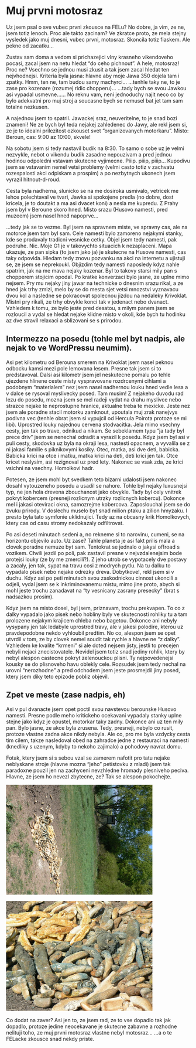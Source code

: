 # Muj prvni motosraz

Uz jsem psal o sve vubec prvni zkousce na FELu? No dobre, ja vim, ze ne, jsem totiz lenoch. Proc ale takto zacinam? Ve zkratce proto, ze mela stejny vysledek jako muj dnesni, vubec prvni, motosraz. Skoncila totiz fiaskem. Ale pekne od zacatku...

Zustav sam doma a vedom si prichazejici vlny krasneho vikendoveho pocasi,
zacal jsem na netu hledat “do ceho pichnout”. A hele, motosraz! Proc ne?
Vsechno se jednou musi zkusit a tak jsem zacal hledat ten nejvhodnejsi.
Kriteria byla jasna: hlavne aby moje Jawa 350 dojela tam i zpatky.
Hmm, ten ne, tam budou samy machyrci... ...tenhle taky ne, to je zase
pro kozenare (rozumej ridic chopperu)... ...tady bych se svou Jawkou
asi vypadal usmevne...… No reknu vam, neni jednoduchy najit neco co by bylo adekvatni pro muj stroj a soucasne bych se nemusel bat jet tam sam totalne nezkusen.

A najednou jsem to spatril. Jawackej sraz, neuveritelne, to je snad bozi znameni! Ne ze bych byl teda nejakej zahledenec do Jawy, ale rekl jsem si, ze je to idealni prilezitost ozkouset svet “organizovanych motorkaru”. Misto: Beroun, cas: 9:00 az 10:00, skvele!

Na sobotu jsem si tedy nastavil budik na 8:30. To samo o sobe uz je velmi nezvykle, nebot o vikendu budik zasadne nepouzivam a pred jednou hodinou odpoledni vstavam skutecne vyjimecne. Piiip. piiip, piiip… Kupodivu jsem se vstavanim nemel vetsi problemy (velmi casto totiz v zachvatu rozespalosti akci odpiskam a prospim) a po nezbytnych ukonech jsem vyrazil hitnout-d-roud.

Cesta byla nadherna, slunicko se na me dosiroka usmivalo, vetricek me lehce polechtaval ve tvari, Jawka si spokojene predla (no dobre, dost kricela, je to doutakt a ma asi dvacet koni) a nesla me kupredu. Z Prahy jsem byl v Beroune skoro hned. Misto srazu (Husovo namesti, pred muzeem) jsem nasel hned napoprve...

...tedy jak se to vezme. Byl jsem na spravnem miste, ve spravny cas, ale na motorce jsem tam byl sam. Cele namesti bylo zamoreno nejakymi stanky, kde se prodavaly tradicni vesnicke cetky. Objel jsem tedy namesti, pak podruhe. Nic. Moje G1 je v takovychto situacich k nezaplaceni. Mapa ukazuje, ze pan sipka (to jsem jako ja) je skutecne na Husove namesti, cas taky odpovida. Hledam tedy znovu pozvanku na akci na internetu a ujistuji se, ze jsem se neprekoukl. Objizdim tedy namesti naposledy kdyz nahle spatrim, jak na me mava nejaky kozenar. Byl to takovy starsi mily pan s chopperem stojicim opodal. Po kratke konverzaci bylo jasne, ze uplne mimo nejsem. Pry mu nejaky jiny jawar na technicke o dnesnim srazu rikal, a ze hned jak trhy zmizi, melo by se do mesta sjet vetsi mnozstvi vyznavacu dvou kol a nasledne se pokracovat spolecnou jizdou na nedaleky Krivoklat. Mistni pry rikali, ze trhy obvykle konci tak v jedenact nebo dvanact. Vzhledem k tomu, ze bylo jeste pred desatou, s milym panem jsem se rozloucil a vydal se hledat nejake klidne misto v okoli, kde bych tu hodinku az dve stravil relaxaci a sblizovani se s prirodou.

## Intermezzo na posedu (tohle mel byt nadpis, ale nejak to ve WordPressu neumim).

Asi pet kilometru od Berouna smerem na Krivoklat jsem nasel peknou odbocku kamsi mezi pole lemovana lesem. Presne tak jsem si to predstavoval. Dalsi asi kilometr jsem jel neskutecne pomalu po tehle ujezdene hlinene ceste misty vyspravovane rozdrcenymi cihlami a podobnym “materialem” nez jsem nasel nadhernou louku hned vedle lesa a v dalce se rysoval myslivecky posed. Tam musim! Z nejakeho duvodu rad lezu do posedu, mozna jsem se mel radeji vydat na drahu myslivce nebo strazce nejake te neprostupne hranice, aktualne treba te mexicke. Jeste nez jsem ale poradne stacil motorku zamknout, upoutala muj zrak nanejvys podivna vec (tenhle obrat jsem si vypujcil od Hercula Poirota protoze se mi libi). Uprostred louky najednou cervena stodvacitka. Jela mimo vsechny cesty, jen tak po trave, odnikud a nikam. Se sebeklamem typu “ja tady byl prece driv” jsem se nenechal odradit a vyrazil k posedu. Kdyz jsem byl asi v puli cesty, skodovka uz byla na okraji lesa, nastesti opacnem, a vyvalila se z ni jakasi familie s piknikovymi kosiky. Otec, matka, asi dve deti, babicka. Babicka krici na otce i matku, matka krici na deti, deti krici jen tak. Otce kricet neslysim, asi rezignoval uz pred lety. Nakonec se vsak zda, ze krici vsichni na vsechny. Homolkovi hadr.

Potesen, ze jsem mohl byt svedkem teto bizarni udalosti jsem nakonec dosahl vytouzeneho posedu a usadil se nahore. Tohle byl nejaky luxusnejsi typ, ne jen hola drevena zbouchanost jako obvykle. Tady byl cely vnitrek pokryt kobercem (presneji rozlicnym utrzky rozlicnych kobercu). Dokonce mel i jakasi oteviraci okna, samozrejme kobercova. Zaposlouchal jsem se do zvuku prirody. V doslechu muselo byt snad milion ptaku a zilion hmyzaku. I presto byla tato symfonie uklidnujici. Tedy az na obcasny krik Homolkovych, ktery cas od casu stromy nedokazaly odfiltrovat.

Po asi deseti minutach sedeni a, no rekneme si to narovinu, cumeni, se na horizontu objevilo auto. Uz zase? Tahle planeta je asi fakt prilis mala a clovek poradne nemuze byt sam. Tentokrat se jednalo o jakysi offroad s vozikem. Chvili jezdil po poli, pak zastavil presne v nejvzdalenejsim bode protejsi louky (ze by me zmercili?). Z jeho utrob se vypotacely dve postavy a zacaly, jen tak, sypat na travu cosi z modrych pytlu. Na tu dalku to vypadalo pisek nebo nejake odrezky dreva. Dobytkove!, rekl jsem si v duchu. Kdyz asi po peti minutach svou zaskodnickou cinnost ukoncili a odjeli, vydal jsem se k inkriminovanemu mistu, mimo jine proto, abych si mohl jeste trochu zanadavat na “ty vesnicany zasrany presecky” (brat s nadsazkou prosim).

Kdyz jsem na misto dosel, byl jsem, priznavam, trochu prekvapen. To co z dalky vypadalo jako pisek nebo hobliny byly ve skutecnosti rohliky tu a tam prolozene nejakym krajicem chleba nebo bagetou. Dokonce ani nebyly vysypany jen tak ledabyle uprostred travy, ale v jakesi polodire, kterou uz pravdepodobne nekdo vyhloubil predtim. No co, alespon jsem se opet utvrdil v tom, ze by clovek nemel soudit tak rychle a hlavne ne “z dalky”. Vzhledem ke kvalite “krmeni” si ale doted nejsem jisty, jestli to precejen nebyli nejaci znecistovatele. Nevidel jsem totiz snad jediny rohlik, ktery by nebyl alespon castecne pokryt zelenouckou plisni. Ty nejpovedenejsi kousky se do plisnoveho havu oblekly cele. Rozsudek jsem tedy nechal na urovni “nerozhodne” a pred odchodem jsem jeste prosmejdil jiny posed, ktery jsem diky teto epizode pobliz objevil.

## Zpet ve meste (zase nadpis, eh)

Asi v pul dvanacte jsem opet poctil svou navstevou berounske Husovo namesti. Presne podle meho kritickeho ocekavani vypadaly stanky uplne stejne jako kdyz je opustel, motorkar taky zadny. Dokonce ani uz ten mily pan. Bylo jasne, ze akce byla zrusena. Tedy, presneji, nebylo co rusit, protoze vlastne zadna akce nikdy nebyla. Ale co, pro me byla vzdycky cesta tim cilem, takze nasledoval obed na zahradce jedne z restauraci na namesti (knedliky s uzenym, kdyby to nekoho zajimalo) a pohodovy navrat domu.

Fotak, ktery jsem si s sebou vzal se zamerem nafotit pro tatu nejake neblyskane stroje (hlavne mozna “jeho” petistovku z mladi) jsem tak paradoxne pouzil jen na zachyceni nevzhledne hromady plesniveho peciva. Hlavne, ze jsem ho nevezl zbytecne, ze? Tak se alespon pokochejte.

![Zatisi s rohliky a posedem](/images/rohliky_a_posed_small.jpg)

![Lakave cerstve pecivo](/images/rohliky_detail_small.jpg)

Co dodat na zaver? Asi jen to, ze jsem rad, ze to vse dopadlo tak jak dopadlo, protoze jedine neocekavane je skutecne zabavne a rozhodne nelituji toho, ze muj prvni motosraz vlastne nebyl motosraz...
...a o te FELacke zkousce snad nekdy priste.
